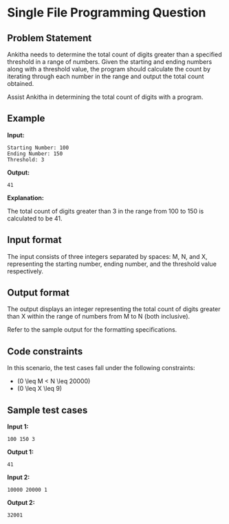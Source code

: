 # Single File Programming Question

## Problem Statement

Ankitha needs to determine the total count of digits greater than a specified threshold in a range of numbers. Given the starting and ending numbers along with a threshold value, the program should calculate the count by iterating through each number in the range and output the total count obtained.

Assist Ankitha in determining the total count of digits with a program.

## Example

**Input:**

```
Starting Number: 100
Ending Number: 150
Threshold: 3
```

**Output:**

```
41
```

**Explanation:**

The total count of digits greater than 3 in the range from 100 to 150 is calculated to be 41.

## Input format

The input consists of three integers separated by spaces: M, N, and X, representing the starting number, ending number, and the threshold value respectively.

## Output format

The output displays an integer representing the total count of digits greater than X within the range of numbers from M to N (both inclusive).

Refer to the sample output for the formatting specifications.

## Code constraints

In this scenario, the test cases fall under the following constraints:

- \(0 \leq M < N \leq 20000\)
- \(0 \leq X \leq 9\)

## Sample test cases

**Input 1:**

```
100 150 3
```

**Output 1:**

```
41
```

**Input 2:**

```
10000 20000 1
```

**Output 2:**

```
32001
```